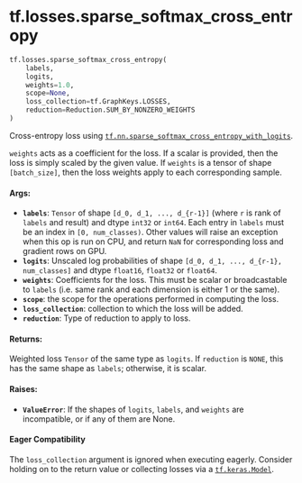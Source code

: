 <div itemscope itemtype="http://developers.google.com/ReferenceObject">
<meta itemprop="name" content="tf.losses.sparse_softmax_cross_entropy" />
<meta itemprop="path" content="Stable" />
</div>

# tf.losses.sparse_softmax_cross_entropy

``` python
tf.losses.sparse_softmax_cross_entropy(
    labels,
    logits,
    weights=1.0,
    scope=None,
    loss_collection=tf.GraphKeys.LOSSES,
    reduction=Reduction.SUM_BY_NONZERO_WEIGHTS
)
```

Cross-entropy loss using <a href="../../tf/nn/sparse_softmax_cross_entropy_with_logits.md"><code>tf.nn.sparse_softmax_cross_entropy_with_logits</code></a>.

`weights` acts as a coefficient for the loss. If a scalar is provided,
then the loss is simply scaled by the given value. If `weights` is a
tensor of shape `[batch_size]`, then the loss weights apply to each
corresponding sample.

#### Args:

* <b>`labels`</b>: `Tensor` of shape `[d_0, d_1, ..., d_{r-1}]` (where `r` is rank of
    `labels` and result) and dtype `int32` or `int64`. Each entry in `labels`
    must be an index in `[0, num_classes)`. Other values will raise an
    exception when this op is run on CPU, and return `NaN` for corresponding
    loss and gradient rows on GPU.
* <b>`logits`</b>: Unscaled log probabilities of shape
    `[d_0, d_1, ..., d_{r-1}, num_classes]` and dtype `float16`, `float32` or
    `float64`.
* <b>`weights`</b>: Coefficients for the loss. This must be scalar or broadcastable to
    `labels` (i.e. same rank and each dimension is either 1 or the same).
* <b>`scope`</b>: the scope for the operations performed in computing the loss.
* <b>`loss_collection`</b>: collection to which the loss will be added.
* <b>`reduction`</b>: Type of reduction to apply to loss.


#### Returns:

Weighted loss `Tensor` of the same type as `logits`. If `reduction` is
`NONE`, this has the same shape as `labels`; otherwise, it is scalar.


#### Raises:

* <b>`ValueError`</b>: If the shapes of `logits`, `labels`, and `weights` are
    incompatible, or if any of them are None.



#### Eager Compatibility
The `loss_collection` argument is ignored when executing eagerly. Consider
holding on to the return value or collecting losses via a <a href="../../tf/keras/Model.md"><code>tf.keras.Model</code></a>.

